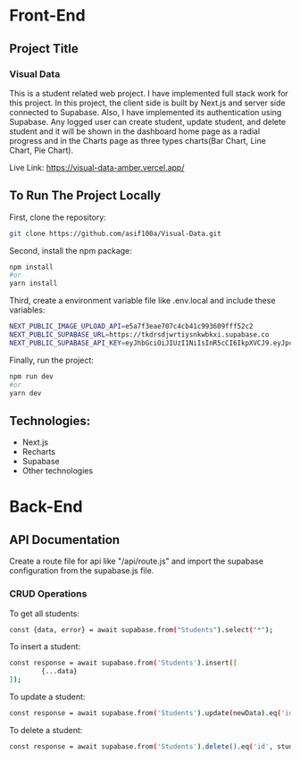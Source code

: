 # Front-End

## Project Title

### Visual Data

This is a student related web project. I have implemented full stack work for this project. In this project, the client side is built by Next.js and server side connected to Supabase. Also, I have implemented its authentication using Supabase. Any logged user can create student, update student, and delete student and it will be shown in the dashboard home page as a radial progress and in the Charts page as three types charts(Bar Chart, Line Chart, Pie Chart).

Live Link: https://visual-data-amber.vercel.app/

## To Run The Project Locally

First, clone the repository:
```bash
git clone https://github.com/asif100a/Visual-Data.git
```

Second, install the npm package:
```bash
npm install
#or
yarn install
```

Third, create a environment variable file like .env.local and include these variables:
```bash
NEXT_PUBLIC_IMAGE_UPLOAD_API=e5a7f3eae707c4cb41c993609fff52c2
NEXT_PUBLIC_SUPABASE_URL=https://tkdrsdjwrtiysnkwbkxi.supabase.co
NEXT_PUBLIC_SUPABASE_API_KEY=eyJhbGciOiJIUzI1NiIsInR5cCI6IkpXVCJ9.eyJpc3MiOiJzdXBhYmFzZSIsInJlZiI6InRrZHJzZGp3cnRpeXNua3dia3hpIiwicm9sZSI6ImFub24iLCJpYXQiOjE3Mjg1Mzk2MzgsImV4cCI6MjA0NDExNTYzOH0.UpcctXEISUEjB9b0xmfi6e7BiJ8wOE8oWkoUBf3OrmI
```

Finally, run the project:
```bash
npm run dev
#or
yarn dev
```

## Technologies:
- Next.js
- Recharts
- Supabase
- Other technologies

# Back-End

## API Documentation

Create a route file for api like "/api/route.js" and import the supabase configuration from the supabase.js file.

### CRUD Operations

To get all students:
```bash
const {data, error} = await supabase.from("Students").select("*");
```

To insert a student:
```bash
const response = await supabase.from('Students').insert([
        {...data}
]);
```

To update a student:
```bash
const response = await supabase.from('Students').update(newData).eq('id', id);
```

To delete a student:
```bash
const response = await supabase.from('Students').delete().eq('id', studentId);
```